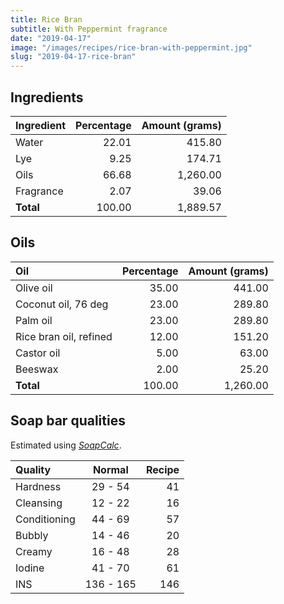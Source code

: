```yaml
---
title: Rice Bran
subtitle: With Peppermint fragrance
date: "2019-04-17"
image: "/images/recipes/rice-bran-with-peppermint.jpg"
slug: "2019-04-17-rice-bran"
---
```


## Ingredients

| Ingredient | Percentage | Amount (grams) |
|:-----------|-----------:|---------------:|
| Water      |      22.01 |         415.80 |
| Lye        |       9.25 |         174.71 |
| Oils       |      66.68 |       1,260.00 |
| Fragrance  |       2.07 |          39.06 |
| **Total**  |     100.00 |       1,889.57 |


## Oils

| Oil                    | Percentage | Amount (grams) |
|:-----------------------|-----------:|---------------:|
| Olive oil              |      35.00 |         441.00 |
| Coconut oil, 76 deg    |      23.00 |         289.80 |
| Palm oil               |      23.00 |         289.80 |
| Rice bran oil, refined |      12.00 |         151.20 |
| Castor oil             |       5.00 |          63.00 |
| Beeswax                |       2.00 |          25.20 |
| **Total**              |     100.00 |       1,260.00 |


## Soap bar qualities

Estimated using [_SoapCalc_](http://soapcalc.net).

| Quality      |   Normal  |    Recipe   |
|:------------ |:---------:|------------:|
| Hardness     |  29 - 54  |          41 |
| Cleansing    |  12 - 22  |          16 |
| Conditioning |  44 - 69  |          57 |
| Bubbly       |  14 - 46  |          20 |
| Creamy       |  16 - 48  |          28 |
| Iodine       |  41 - 70  |          61 |
| INS          | 136 - 165 |         146 |
